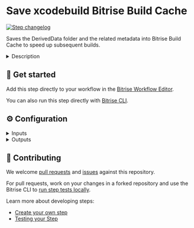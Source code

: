 # Save xcodebuild Bitrise Build Cache

[![Step changelog](https://shields.io/github.com/bitrise-steplib/bitrise-step-save-xcodebuild-cache?include_prereleases&label=changelog&color=blueviolet)](https://github.com/bitrise-steplib/bitrise-step-save-xcodebuild-cache/releases)

Saves the DerivedData folder and the related metadata into Bitrise Build Cache to speed up subsequent builds.

<details>
<summary>Description</summary>

This steps caches the DerivedData folder and the related metadata required to speed up subsequent builds. The cache is stored in the Bitrise Build Cache infrastructure.

If not specified otherwise, the complete system DerivedData folder (`$HOME/Library/Developer/Xcode/DerivedData`) is cached. As xcodebuild only reuses DerivedData if the input files'
modification time is the same, the step also collects and saves the modification time of the input files (project files including source code files) into a metadata file.

NOTE: you need to have an activate Bitrise Build Cache Trial or Subscription for your workspace to use this step.

</details>

## 🧩 Get started

Add this step directly to your workflow in the [Bitrise Workflow Editor](https://devcenter.bitrise.io/steps-and-workflows/steps-and-workflows-index/).

You can also run this step directly with [Bitrise CLI](https://github.com/bitrise-io/bitrise).

## ⚙️ Configuration

<details>
<summary>Inputs</summary>

| Key | Description | Flags | Default |
| --- | --- | --- | --- |
| `project_root_path` | Path to the root folder of the project to be built |  |  |
| `cache_key` | The key used to store the cache archive | required | `.` |
| `verbose` | Enable logging additional information for troubleshooting | required | `false` |
</details>

<details>
<summary>Outputs</summary>
There are no outputs defined in this step
</details>

## 🙋 Contributing

We welcome [pull requests](https://github.com/bitrise-steplib/bitrise-step-save-xcodebuild-cache/pulls) and [issues](https://github.com/bitrise-steplib/bitrise-step-save-xcodebuild-cache/issues) against this repository.

For pull requests, work on your changes in a forked repository and use the Bitrise CLI to [run step tests locally](https://devcenter.bitrise.io/bitrise-cli/run-your-first-build/).

Learn more about developing steps:

- [Create your own step](https://devcenter.bitrise.io/contributors/create-your-own-step/)
- [Testing your Step](https://devcenter.bitrise.io/contributors/testing-and-versioning-your-steps/)
